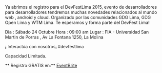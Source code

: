 
Ya abrimos el registro para el DevFestLima 2015, evento de desarrolladores para desarrolladores tendremos muchas novedades relacionados al mundo web , android y cloud. Organizado por las comunidades GDG Lima, GDG Open Lima y WTM Lima. Te esperamos y forma parte del DevFest Lima!

Dia   : Sábado 24 Octubre
Hora  : 09:00 am
Lugar : FIA - Universidad San Martin de Porras , 
        Av La Fontana 1250, La Molina  

¡ Interactúa con nosotros¡ #devfestlima

Capacidad Limitada.

** Registro GRATIS en:** [EventBrite](http://devfest2015.eventbrite.com)
